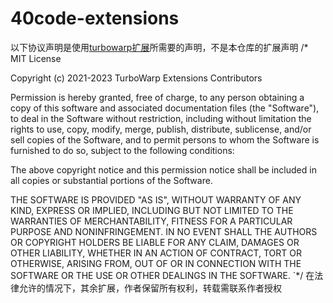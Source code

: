 # 40code-extensions
以下协议声明是使用[turbowarp扩展](https://github.com/TurboWarp/extensions)所需要的声明，不是本仓库的扩展声明
/*
MIT License

Copyright (c) 2021-2023 TurboWarp Extensions Contributors

Permission is hereby granted, free of charge, to any person obtaining a copy
of this software and associated documentation files (the "Software"), to deal
in the Software without restriction, including without limitation the rights
to use, copy, modify, merge, publish, distribute, sublicense, and/or sell
copies of the Software, and to permit persons to whom the Software is
furnished to do so, subject to the following conditions:

The above copyright notice and this permission notice shall be included in all
copies or substantial portions of the Software.

THE SOFTWARE IS PROVIDED "AS IS", WITHOUT WARRANTY OF ANY KIND, EXPRESS OR
IMPLIED, INCLUDING BUT NOT LIMITED TO THE WARRANTIES OF MERCHANTABILITY,
FITNESS FOR A PARTICULAR PURPOSE AND NONINFRINGEMENT. IN NO EVENT SHALL THE
AUTHORS OR COPYRIGHT HOLDERS BE LIABLE FOR ANY CLAIM, DAMAGES OR OTHER
LIABILITY, WHETHER IN AN ACTION OF CONTRACT, TORT OR OTHERWISE, ARISING FROM,
OUT OF OR IN CONNECTION WITH THE SOFTWARE OR THE USE OR OTHER DEALINGS IN THE
SOFTWARE.
`*/
在法律允许的情况下，其余扩展，作者保留所有权利，转载需联系作者授权
